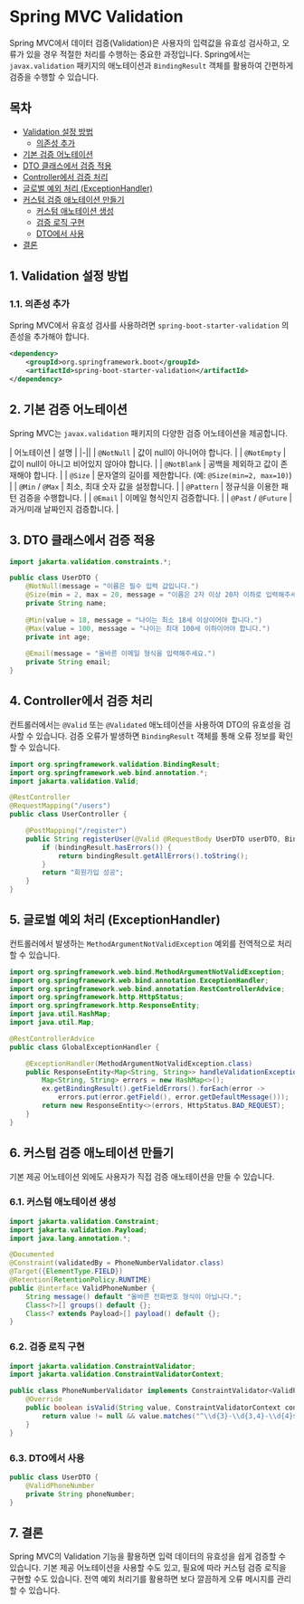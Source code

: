 # Spring MVC Validation

Spring MVC에서 데이터 검증(Validation)은 사용자의 입력값을 유효성 검사하고, 오류가 있을 경우 적절한 처리를 수행하는 중요한 과정입니다. Spring에서는 `javax.validation` 패키지의 애노테이션과 `BindingResult` 객체를 활용하여 간편하게 검증을 수행할 수 있습니다.

## 목차
- [Validation 설정 방법](#1-validation-설정-방법)
  - [의존성 추가](#11-의존성-추가)
- [기본 검증 어노테이션](#2-기본-검증-어노테이션)
- [DTO 클래스에서 검증 적용](#3-dto-클래스에서-검증-적용)
- [Controller에서 검증 처리](#4-controller에서-검증-처리)
- [글로벌 예외 처리 (ExceptionHandler)](#5-글로벌-예외-처리-exceptionhandler)
- [커스텀 검증 애노테이션 만들기](#6-커스텀-검증-애노테이션-만들기)
  - [커스텀 애노테이션 생성](#61-커스텀-애노테이션-생성)
  - [검증 로직 구현](#62-검증-로직-구현)
  - [DTO에서 사용](#63-dto에서-사용)
- [결론](#7-결론)

## 1. Validation 설정 방법

### 1.1. 의존성 추가

Spring MVC에서 유효성 검사를 사용하려면 `spring-boot-starter-validation` 의존성을 추가해야 합니다.

```xml
<dependency>
    <groupId>org.springframework.boot</groupId>
    <artifactId>spring-boot-starter-validation</artifactId>
</dependency>
```



## 2. 기본 검증 어노테이션

Spring MVC는 `javax.validation` 패키지의 다양한 검증 어노테이션을 제공합니다.

| 어노테이션        | 설명 |
|-||
| `@NotNull`        | 값이 null이 아니어야 합니다. |
| `@NotEmpty`       | 값이 null이 아니고 비어있지 않아야 합니다. |
| `@NotBlank`       | 공백을 제외하고 값이 존재해야 합니다. |
| `@Size`           | 문자열의 길이를 제한합니다. (예: `@Size(min=2, max=10)`) |
| `@Min` / `@Max`   | 최소, 최대 숫자 값을 설정합니다. |
| `@Pattern`        | 정규식을 이용한 패턴 검증을 수행합니다. |
| `@Email`          | 이메일 형식인지 검증합니다. |
| `@Past` / `@Future` | 과거/미래 날짜인지 검증합니다. |



## 3. DTO 클래스에서 검증 적용

```java
import jakarta.validation.constraints.*;

public class UserDTO {
    @NotNull(message = "이름은 필수 입력 값입니다.")
    @Size(min = 2, max = 20, message = "이름은 2자 이상 20자 이하로 입력해주세요.")
    private String name;
    
    @Min(value = 18, message = "나이는 최소 18세 이상이어야 합니다.")
    @Max(value = 100, message = "나이는 최대 100세 이하이어야 합니다.")
    private int age;
    
    @Email(message = "올바른 이메일 형식을 입력해주세요.")
    private String email;
}
```



## 4. Controller에서 검증 처리

컨트롤러에서는 `@Valid` 또는 `@Validated` 애노테이션을 사용하여 DTO의 유효성을 검사할 수 있습니다. 검증 오류가 발생하면 `BindingResult` 객체를 통해 오류 정보를 확인할 수 있습니다.

```java
import org.springframework.validation.BindingResult;
import org.springframework.web.bind.annotation.*;
import jakarta.validation.Valid;

@RestController
@RequestMapping("/users")
public class UserController {

    @PostMapping("/register")
    public String registerUser(@Valid @RequestBody UserDTO userDTO, BindingResult bindingResult) {
        if (bindingResult.hasErrors()) {
            return bindingResult.getAllErrors().toString();
        }
        return "회원가입 성공";
    }
}
```



## 5. 글로벌 예외 처리 (ExceptionHandler)

컨트롤러에서 발생하는 `MethodArgumentNotValidException` 예외를 전역적으로 처리할 수 있습니다.

```java
import org.springframework.web.bind.MethodArgumentNotValidException;
import org.springframework.web.bind.annotation.ExceptionHandler;
import org.springframework.web.bind.annotation.RestControllerAdvice;
import org.springframework.http.HttpStatus;
import org.springframework.http.ResponseEntity;
import java.util.HashMap;
import java.util.Map;

@RestControllerAdvice
public class GlobalExceptionHandler {

    @ExceptionHandler(MethodArgumentNotValidException.class)
    public ResponseEntity<Map<String, String>> handleValidationExceptions(MethodArgumentNotValidException ex) {
        Map<String, String> errors = new HashMap<>();
        ex.getBindingResult().getFieldErrors().forEach(error ->
            errors.put(error.getField(), error.getDefaultMessage()));
        return new ResponseEntity<>(errors, HttpStatus.BAD_REQUEST);
    }
}
```



## 6. 커스텀 검증 애노테이션 만들기

기본 제공 어노테이션 외에도 사용자가 직접 검증 애노테이션을 만들 수 있습니다.

### 6.1. 커스텀 애노테이션 생성

```java
import jakarta.validation.Constraint;
import jakarta.validation.Payload;
import java.lang.annotation.*;

@Documented
@Constraint(validatedBy = PhoneNumberValidator.class)
@Target({ElementType.FIELD})
@Retention(RetentionPolicy.RUNTIME)
public @interface ValidPhoneNumber {
    String message() default "올바른 전화번호 형식이 아닙니다.";
    Class<?>[] groups() default {};
    Class<? extends Payload>[] payload() default {};
}
```

### 6.2. 검증 로직 구현

```java
import jakarta.validation.ConstraintValidator;
import jakarta.validation.ConstraintValidatorContext;

public class PhoneNumberValidator implements ConstraintValidator<ValidPhoneNumber, String> {
    @Override
    public boolean isValid(String value, ConstraintValidatorContext context) {
        return value != null && value.matches("^\\d{3}-\\d{3,4}-\\d{4}$");
    }
}
```

### 6.3. DTO에서 사용

```java
public class UserDTO {
    @ValidPhoneNumber
    private String phoneNumber;
}
```



## 7. 결론

Spring MVC의 Validation 기능을 활용하면 입력 데이터의 유효성을 쉽게 검증할 수 있습니다. 기본 제공 어노테이션을 사용할 수도 있고, 필요에 따라 커스텀 검증 로직을 구현할 수도 있습니다. 전역 예외 처리기를 활용하면 보다 깔끔하게 오류 메시지를 관리할 수 있습니다.

